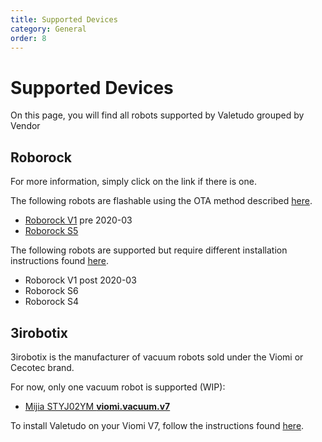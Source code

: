 ```yaml
---
title: Supported Devices
category: General
order: 8
---
```

# Supported Devices

On this page, you will find all robots supported by Valetudo grouped by Vendor

## Roborock

For more information, simply click on the link if there is one.

The following robots are flashable using the OTA method described [here](https://valetudo.cloud/pages/installation/roborock-ota.html).
* [Roborock V1](https://valetudo.cloud/pages/knowledge_base/supported-roborock-devices.html#gen-1) pre 2020-03
* [Roborock S5](https://valetudo.cloud/pages/knowledge_base/supported-roborock-devices.html#gen-2)

The following robots are supported but require different installation instructions found [here](https://www.youtube.com/playlist?list=PL9PoaNtZCJRZc61c792VCr_I6jQK_IdSb).
* Roborock V1 post 2020-03
* Roborock S6
* Roborock S4

## 3irobotix

3irobotix is the manufacturer of vacuum robots sold under the Viomi or Cecotec brand.

For now, only one vacuum robot is supported (WIP):
* [Mijia STYJ02YM **viomi.vacuum.v7**](https://valetudo.cloud/pages/knowledge_base/supported-3irobotix-devices.html#CRL-200S)

To install Valetudo on your Viomi V7, follow the instructions found [here](https://valetudo.cloud/pages/installation/viomi.html).
